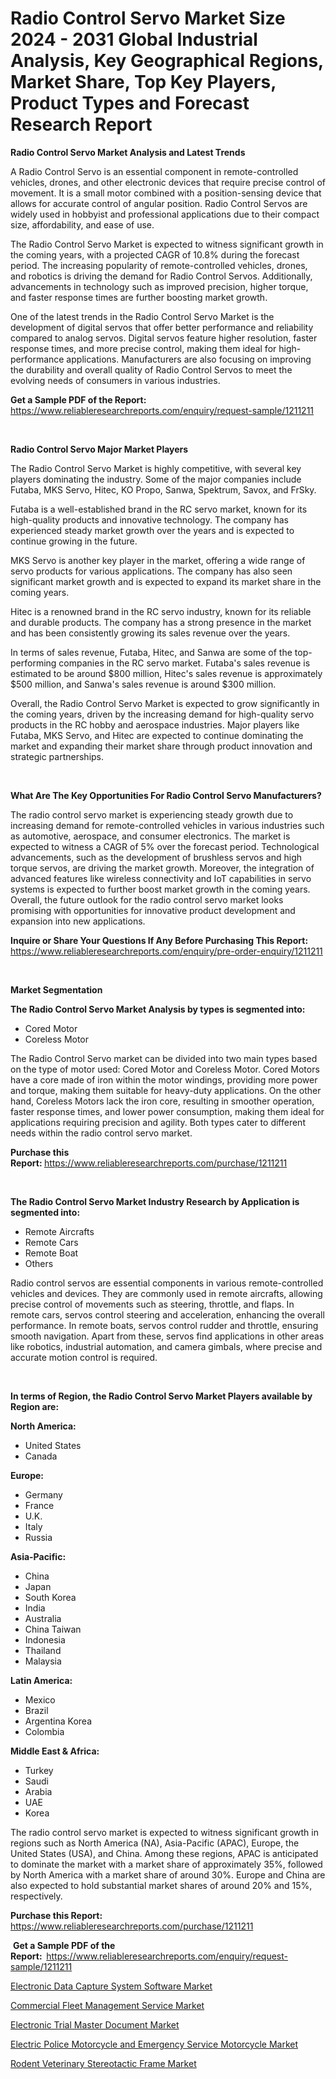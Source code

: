 <p><h1>Radio Control Servo Market Size 2024 - 2031 Global Industrial Analysis, Key Geographical Regions, Market Share, Top Key Players, Product Types and Forecast Research Report</h1></p><p><strong>Radio Control Servo Market Analysis and Latest Trends</strong></p>
<p><p>A Radio Control Servo is an essential component in remote-controlled vehicles, drones, and other electronic devices that require precise control of movement. It is a small motor combined with a position-sensing device that allows for accurate control of angular position. Radio Control Servos are widely used in hobbyist and professional applications due to their compact size, affordability, and ease of use.</p><p>The Radio Control Servo Market is expected to witness significant growth in the coming years, with a projected CAGR of 10.8% during the forecast period. The increasing popularity of remote-controlled vehicles, drones, and robotics is driving the demand for Radio Control Servos. Additionally, advancements in technology such as improved precision, higher torque, and faster response times are further boosting market growth.</p><p>One of the latest trends in the Radio Control Servo Market is the development of digital servos that offer better performance and reliability compared to analog servos. Digital servos feature higher resolution, faster response times, and more precise control, making them ideal for high-performance applications. Manufacturers are also focusing on improving the durability and overall quality of Radio Control Servos to meet the evolving needs of consumers in various industries.</p></p>
<p><strong>Get a Sample PDF of the Report:&nbsp;</strong> <a href="https://www.reliableresearchreports.com/enquiry/request-sample/1211211">https://www.reliableresearchreports.com/enquiry/request-sample/1211211</a></p>
<p>&nbsp;</p>
<p><strong>Radio Control Servo Major Market Players</strong></p>
<p><p>The Radio Control Servo Market is highly competitive, with several key players dominating the industry. Some of the major companies include Futaba, MKS Servo, Hitec, KO Propo, Sanwa, Spektrum, Savox, and FrSky. </p><p>Futaba is a well-established brand in the RC servo market, known for its high-quality products and innovative technology. The company has experienced steady market growth over the years and is expected to continue growing in the future. </p><p>MKS Servo is another key player in the market, offering a wide range of servo products for various applications. The company has also seen significant market growth and is expected to expand its market share in the coming years.</p><p>Hitec is a renowned brand in the RC servo industry, known for its reliable and durable products. The company has a strong presence in the market and has been consistently growing its sales revenue over the years.</p><p>In terms of sales revenue, Futaba, Hitec, and Sanwa are some of the top-performing companies in the RC servo market. Futaba's sales revenue is estimated to be around $800 million, Hitec's sales revenue is approximately $500 million, and Sanwa's sales revenue is around $300 million.</p><p>Overall, the Radio Control Servo Market is expected to grow significantly in the coming years, driven by the increasing demand for high-quality servo products in the RC hobby and aerospace industries. Major players like Futaba, MKS Servo, and Hitec are expected to continue dominating the market and expanding their market share through product innovation and strategic partnerships.</p></p>
<p>&nbsp;</p>
<p><strong>What Are The Key Opportunities For Radio Control Servo Manufacturers?</strong></p>
<p><p>The radio control servo market is experiencing steady growth due to increasing demand for remote-controlled vehicles in various industries such as automotive, aerospace, and consumer electronics. The market is expected to witness a CAGR of 5% over the forecast period. Technological advancements, such as the development of brushless servos and high torque servos, are driving the market growth. Moreover, the integration of advanced features like wireless connectivity and IoT capabilities in servo systems is expected to further boost market growth in the coming years. Overall, the future outlook for the radio control servo market looks promising with opportunities for innovative product development and expansion into new applications.</p></p>
<p><strong>Inquire or Share Your Questions If Any Before Purchasing This Report:</strong> <a href="https://www.reliableresearchreports.com/enquiry/pre-order-enquiry/1211211">https://www.reliableresearchreports.com/enquiry/pre-order-enquiry/1211211</a></p>
<p>&nbsp;</p>
<p><strong>Market Segmentation</strong></p>
<p><strong>The Radio Control Servo Market Analysis by types is segmented into:</strong></p>
<p><ul><li>Cored Motor</li><li>Coreless Motor</li></ul></p>
<p><p>The Radio Control Servo market can be divided into two main types based on the type of motor used: Cored Motor and Coreless Motor. Cored Motors have a core made of iron within the motor windings, providing more power and torque, making them suitable for heavy-duty applications. On the other hand, Coreless Motors lack the iron core, resulting in smoother operation, faster response times, and lower power consumption, making them ideal for applications requiring precision and agility. Both types cater to different needs within the radio control servo market.</p></p>
<p><strong>Purchase this Report:&nbsp;</strong><a href="https://www.reliableresearchreports.com/purchase/1211211">https://www.reliableresearchreports.com/purchase/1211211</a></p>
<p>&nbsp;</p>
<p><strong>The Radio Control Servo Market Industry Research by Application is segmented into:</strong></p>
<p><ul><li>Remote Aircrafts</li><li>Remote Cars</li><li>Remote Boat</li><li>Others</li></ul></p>
<p><p>Radio control servos are essential components in various remote-controlled vehicles and devices. They are commonly used in remote aircrafts, allowing precise control of movements such as steering, throttle, and flaps. In remote cars, servos control steering and acceleration, enhancing the overall performance. In remote boats, servos control rudder and throttle, ensuring smooth navigation. Apart from these, servos find applications in other areas like robotics, industrial automation, and camera gimbals, where precise and accurate motion control is required.</p></p>
<p>&nbsp;</p>
<p><strong>In terms of Region, the Radio Control Servo Market Players available by Region are:</strong></p>
<p>
    <p> <strong> North America: </strong>
        <ul>
            <li>United States</li>
            <li>Canada</li>
        </ul>
        </p> 
    <p> <strong> Europe: </strong>
        <ul>
            <li>Germany</li>
            <li>France</li>
            <li>U.K.</li>
            <li>Italy</li>
            <li>Russia</li>
        </ul>
        </p> 
    <p> <strong> Asia-Pacific: </strong>
        <ul>
            <li>China</li>
            <li>Japan</li>
            <li>South Korea</li>
            <li>India</li>
            <li>Australia</li>
            <li>China Taiwan</li>
            <li>Indonesia</li>
            <li>Thailand</li>
            <li>Malaysia</li>
        </ul>
        </p> 
    <p> <strong> Latin America: </strong>
        <ul>
            <li>Mexico</li>
            <li>Brazil</li>
            <li>Argentina Korea</li>
            <li>Colombia</li>
        </ul>
        </p> 
    <p> <strong> Middle East & Africa: </strong>
        <ul>
            <li>Turkey</li>
            <li>Saudi</li>
            <li>Arabia</li>
            <li>UAE</li>
            <li>Korea</li>
        </ul>
    </p>
    </p>
<p><p>The radio control servo market is expected to witness significant growth in regions such as North America (NA), Asia-Pacific (APAC), Europe, the United States (USA), and China. Among these regions, APAC is anticipated to dominate the market with a market share of approximately 35%, followed by North America with a market share of around 30%. Europe and China are also expected to hold substantial market shares of around 20% and 15%, respectively.</p></p>
<p><strong>Purchase this Report: </strong><a href="https://www.reliableresearchreports.com/purchase/1211211">https://www.reliableresearchreports.com/purchase/1211211</a></p>
<p>&nbsp;<strong>Get a Sample PDF of the Report:&nbsp;&nbsp;</strong><a href="https://www.reliableresearchreports.com/enquiry/request-sample/1211211">https://www.reliableresearchreports.com/enquiry/request-sample/1211211</a></p>
<p><strong></strong></p>
<p><p><a href="https://medium.com/@richardcruz47/decoding-electronic-data-capture-system-software-market-metrics-market-share-trends-and-growth-449f224e2d6c">Electronic Data Capture System Software Market</a></p><p><a href="https://medium.com/@richardcruz47/commercial-fleet-management-service-nbsp-market-focuses-on-market-share-size-and-projected-d34cdbea7d80">Commercial Fleet Management Service Market</a></p><p><a href="https://medium.com/@richardcruz47/electronic-trial-master-document-market-analysis-its-cagr-market-segmentation-and-global-industry-acc450a55026">Electronic Trial Master Document Market</a></p><p><a href="https://medium.com/@richardcruz47/electric-police-motorcycle-and-emergency-service-motorcycle-market-the-key-to-successful-business-26c0c02c7151">Electric Police Motorcycle and Emergency Service Motorcycle Market</a></p><p><a href="https://medium.com/@elianhickle/rodent-veterinary-stereotactic-frame-market-insights-into-market-cagr-market-trends-and-growth-fa94d072e7bf">Rodent Veterinary Stereotactic Frame Market</a></p></p>